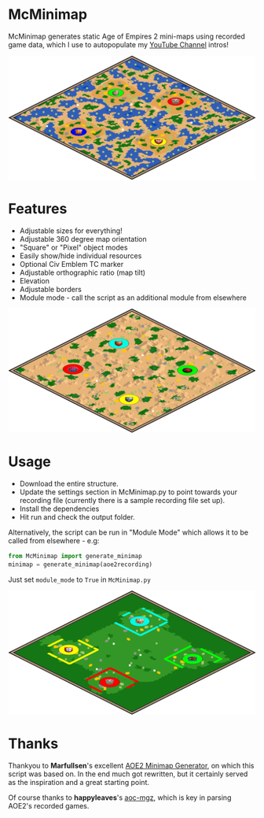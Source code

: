 # McMinimap
 
McMinimap generates static Age of Empires 2 mini-maps using recorded game data, which I use to autopopulate my [YouTube Channel](https://www.youtube.com/@buttonbashofficial) intros!

![Minimap example 1](examples/example1.png)

# Features

 - Adjustable sizes for everything!
 - Adjustable 360 degree map orientation
 - "Square" or "Pixel" object modes
 - Easily show/hide individual resources
 - Optional Civ Emblem TC marker
 - Adjustable orthographic ratio (map tilt)
 - Elevation
 - Adjustable borders
 - Module mode - call the script as an additional module from elsewhere

![Minimap example 1](examples/example2.png)

# Usage

 - Download the entire structure. 
 - Update the settings section in McMinimap.py to point towards your recording file (currently there is a sample recording file set up).
 - Install the dependencies
 - Hit run and check the output folder.

Alternatively, the script can be run in "Module Mode" which allows it to be called from elsewhere - e.g:

```python
from McMinimap import generate_minimap
minimap = generate_minimap(aoe2recording)
```

Just set ```module_mode``` to ```True``` in ```McMinimap.py```

![Minimap example 1](examples/example3.png)

# Thanks

Thankyou to **Marfullsen**'s excellent [AOE2 Minimap Generator](https://github.com/Marfullsen/AoE2-minimap-generator), on which this script was based on. In the end much got rewritten, but it certainly served as the inspiration and a great starting point.

Of course thanks to **happyleaves**'s [aoc-mgz](https://github.com/happyleavesaoc/aoc-mgz), which is key in parsing AOE2's recorded games.
